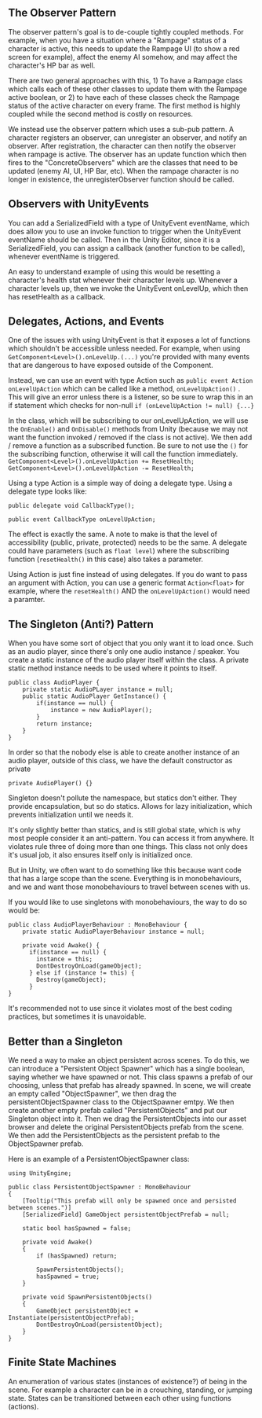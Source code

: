 ## The Observer Pattern

The observer pattern's goal is to de-couple tightly coupled methods. For example, when you have a situation where a "Rampage" status of a character is active, this needs to update the Rampage UI (to show a red screen for example), affect the enemy AI somehow, and may affect the character's HP bar as well. 

There are two general approaches with this, 1) To have a Rampage class which calls each of these other classes to update them with the Rampage active boolean, or 2) to have each of these classes check the Rampage status of the active character on every frame. The first method is highly coupled while the second method is costly on resources. 

We instead use the observer pattern which uses a sub-pub pattern. A character registers an observer, can unregister an observer, and notify an observer. After registration, the character can then notify the observer when rampage is active. The observer has an update function which then fires to the "ConcreteObservers" which are the classes that need to be updated (enemy AI, UI, HP Bar, etc). When the rampage character is no longer in existence, the unregisterObserver function should be called.

## Observers with UnityEvents

You can add a SerializedField with a type of UnityEvent eventName, which does allow you to use an invoke function to trigger when the UnityEvent eventName should be called. Then in the Unity Editor, since it is a SerializedField, you can assign a callback (another function to be called), whenever eventName is triggered. 

An easy to understand example of using this would be resetting a character's health stat whenever their character levels up. Whenever a character levels up, then we invoke the UnityEvent onLevelUp, which then has resetHealth as a callback.

## Delegates, Actions, and Events

One of the issues with using UnityEvent is that it exposes a lot of functions which shouldn't be accessible unless needed. For example, when using `GetComponent<Level>().onLevelUp.(...)` you're provided with many events that are dangerous to have exposed outside of the Component. 

Instead, we can use an event with type Action such as `public event Action onLevelUpAction` which can be called like a method, `onLevelUpAction()` . This will give an error unless there is a listener, so be sure to wrap this in an if statement which checks for non-null `if (onLevelUpAction != null) {...}` 

In the class, which will be subscribing to our onLevelUpAction, we will use the `OnEnable()` and `OnDisable()` methods from Unity (because we may not want the function invoked / removed if the class is not active). We then add / remove a function as a subscribed function.  Be sure to not use the `()` for the subscribing function, otherwise it will call the function immediately.
`GetComponent<Level>().onLevelUpAction += ResetHealth;`
`GetComponent<Level>().onLevelUpAction -= ResetHealth;`

Using a type Action is a simple way of doing a delegate type. Using a delegate type looks like:
```
public delegate void CallbackType();

public event CallbackType onLevelUpAction;
```

The effect is exactly the same. A note to make is that the level of accessibility (public, private, protected) needs to be the same. A delegate could have parameters (such as `float level`) where the subscribing function (`resetHealth()` in this case) also takes a parameter. 

Using Action is just fine instead of using delegates. If you do want to pass an argument with Action, you can use a generic format `Action<float>` for example, where the `resetHealth()` AND the `onLevelUpAction()` would need a paramter.

## The Singleton (Anti?) Pattern

When you have some sort of object that you only want it to load once. Such as an audio player, since there's only one audio instance / speaker. You create a static instance of the audio player itself within the class. A private static method instance needs to be used where it points to itself. 
```
public class AudioPlayer {
    private static AudioPLayer instance = null;
    public static AudioPlayer GetInstance() {
        if(instance == null) {
            instance = new AudioPlayer();
        }
        return instance;
    }
}
```

In order so that the nobody else is able to create another instance of an audio player, outside of this class, we have the default constructor as private 
```
private AudioPlayer() {}
```

Singleton doesn't pollute the namespace, but statics don't either. 
They provide encapsulation, but so do statics. 
Allows for lazy initialization, which prevents initialization until we needs it. 

It's only slightly better than statics, and is still global state, which is why most people consider it an anti-pattern.
You can access it from anywhere. It violates rule three of doing more than one things. This class not only does it's usual job, it also ensures itself only is initialized once. 

But in Unity, we often want to do something like this because want code that has a large scope than the scene. Everything is in monobehaviours, and we and want those monobehaviours to travel between scenes with us.

If you would like to use singletons with monobehaviours, the way to do so would be:
```
public class AudioPlayerBehaviour : MonoBehaviour {
    private static AudioPlayerBehaviour instance = null;
    
    private void Awake() {
      if(instance == null) {
        instance = this;
        DontDestroyOnLoad(gameObject);
      } else if (instance != this) {
        Destroy(gameObject);
      }
}
```

It's recommended not to use since it violates most of the best coding practices, but sometimes it is unavoidable.

## Better than a Singleton

We need a way to make an object persistent across scenes. To do this, we can introduce a "Persistent Object Spawner" which has a single boolean, saying whether we have spawned or not. This class spawns a prefab of our choosing, unless that prefab has already spawned. 
In scene, we will create an empty called "ObjectSpawner", we then drag the persistentObjectSpawner class to the ObjectSpawner emtpy. We then create another empty prefab called "PersistentObjects" and put our Singleton object into it. Then we drag the PersistentObjects into our asset browser and delete the original PersistentObjects prefab from the scene. We then add the PersistentObjects as the persistent prefab to the ObjectSpawner prefab. 

Here is an example of a PersistentObjectSpawner class:
```
using UnityEngine;

public class PersistentObjectSpawner : MonoBehaviour
{    
    [Tooltip("This prefab will only be spawned once and persisted between scenes.")]
    [SerializedField] GameObject persistentObjectPrefab = null;

    static bool hasSpawned = false;

    private void Awake()
    {
        if (hasSpawned) return;

        SpawnPersistentObjects();
        hasSpawned = true;
    }

    private void SpawnPersistentObjects()
    {
        GameObject persistentObject = Instantiate(persistentObjectPrefab);
        DontDestroyOnLoad(persistentObject);
    }
}
```

## Finite State Machines

An enumeration of various states (instances of existence?) of being in the scene. For example a character can be in a crouching, standing, or jumping state. States can be transitioned between each other using functions (actions).